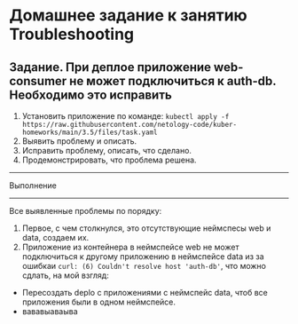 # Домашнее задание к занятию Troubleshooting

## Задание. При деплое приложение web-consumer не может подключиться к auth-db. Необходимо это исправить
1. Установить приложение по команде:
```` kubectl apply -f https://raw.githubusercontent.com/netology-code/kuber-homeworks/main/3.5/files/task.yaml ````
2. Выявить проблему и описать.
3. Исправить проблему, описать, что сделано.
4. Продемонстрировать, что проблема решена.

***
Выполнение
***

Все выявленные проблемы по порядку:
1. Первое, с чем столкнулся, это отсутствующие неймспесы web и data, создаем их.
2. Приложение из контейнера в неймспейсе web не может подключиться к другому приложению в неймспейсе data из за ошибкаи ``curl: (6) Couldn't resolve host 'auth-db'``, что можно сдлать, на мой взгляд:
 * Пересоздать deplo с приложениями с неймспейс data, чтоб все приложения были в одном неймспейсе.
 * вававыаваыва
